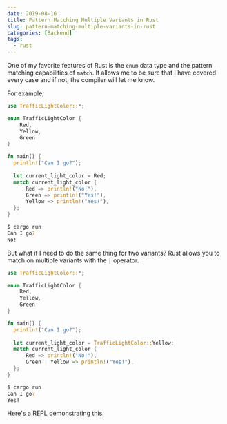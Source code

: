 ```yaml
---
date: 2019-08-16
title: Pattern Matching Multiple Variants in Rust
slug: pattern-matching-multiple-variants-in-rust
categories: [Backend]
tags:
  - rust
---
```


One of my favorite features of Rust is the `enum` data type and the pattern matching capabilities of `match`. It allows me to be sure that I have covered every case and if not, the compiler will let me know. 

For example,

```rust
use TrafficLightColor::*;

enum TrafficLightColor {
    Red,
    Yellow,
    Green
}

fn main() {
  println!("Can I go?");
  
  let current_light_color = Red;
  match current_light_color {
      Red => println!("No!"),
      Green => println!("Yes!"),
      Yellow => println!("Yes!"),
  };
}
```

```bash
$ cargo run
Can I go? 
No!
```

But what if I need to do the same thing for two variants? Rust allows you to match on multiple variants with the `|` operator. 

```rust
use TrafficLightColor::*;

enum TrafficLightColor {
    Red,
    Yellow,
    Green
}

fn main() {
  println!("Can I go?");
  
  let current_light_color = TrafficLightColor::Yellow;
  match current_light_color {
      Red => println!("No!"),
      Green | Yellow => println!("Yes!"),
  };
}
```

```bash
$ cargo run
Can I go?
Yes!
```

Here's a [REPL](https://repl.it/@danbruder/Enums) demonstrating this.
